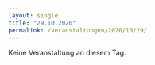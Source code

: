 ```yaml
---
layout: single
title: "29.10.2020"
permalink: /veranstaltungen/2020/10/29/
---
```


Keine Veranstaltung an diesem Tag.
